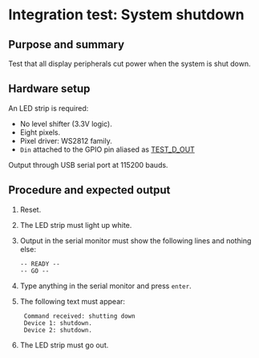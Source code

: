 # Integration test: System shutdown

## Purpose and summary

Test that all display peripherals cut power when the system is shut down.

## Hardware setup

An LED strip is required:

- No level shifter (3.3V logic).
- Eight pixels.
- Pixel driver: WS2812 family.
- `Din` attached to the GPIO pin aliased as [TEST_D_OUT](../../../include/debugUtils.h)

Output through USB serial port at 115200 bauds.

## Procedure and expected output

1. Reset.
2. The LED strip must light up white.
3. Output in the serial monitor must show the following lines and nothing else:

   ```text
   -- READY --
   -- GO --
   ```

4. Type anything in the serial monitor and press `enter`.
5. The following text must appear:

   ```text
    Command received: shutting down
    Device 1: shutdown.
    Device 2: shutdown.
   ```

6. The LED strip must go out.
